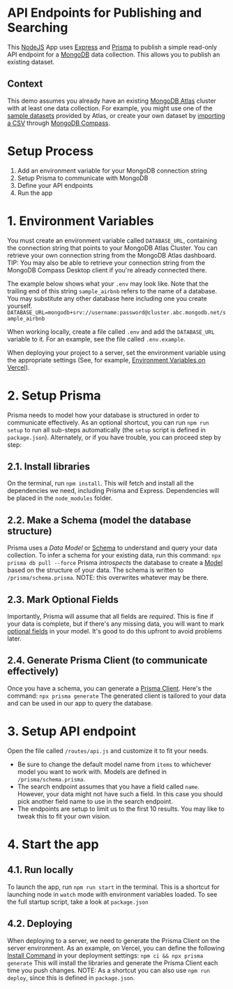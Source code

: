 # API Endpoints for Publishing and Searching
This [NodeJS](https://nodejs.org/en) App uses [Express](https://www.npmjs.com/package/express) and [Prisma](https://www.npmjs.com/package/prisma) to publish a simple read-only API endpoint for a [MongoDB](https://www.mongodb.com/products/platform/atlas-database) data collection. This allows you to publish an existing dataset.

## Context
This demo assumes you already have an existing [MongoDB Atlas](https://www.mongodb.com/products/platform/atlas-database) cluster with at least one data collection. For example, you might use one of the [sample datasets](https://www.mongodb.com/docs/atlas/sample-data/sample-airbnb/) provided by Atlas, or create your own dataset by [importing a CSV](https://www.mongodb.com/docs/compass/import-export/) through [MongoDB Compass](https://www.mongodb.com/docs/compass/). 

# Setup Process
1. Add an environment variable for your MongoDB connection string
2. Setup Prisma to communicate with MongoDB
3. Define your API endpoints
4. Run the app

# 1. Environment Variables
You must create an environment variable called `DATABASE_URL`, containing the connection string that points to your MongoDB Atlas Cluster. You can retrieve your own connection string from the MongoDB Atlas dashboard. TIP: You may also be able to retrieve your connection string from the MongoDB Compass Desktop client if you're already connected there.  

The example below shows what your `.env` may look like. Note that the trailing end of this string `sample_airbnb` refers to the name of a database. You may substitute any other database here including one you create yourself.  
```DATABASE_URL=mongodb+srv://username:password@cluster.abc.mongodb.net/sample_airbnb```

When working locally, create a file called `.env` and add the `DATABASE_URL` variable to it. For an example, see the file called `.env.example`. 

When deploying your project to a server, set the environment variable using the appropriate settings (See, for example, [Environment Variables on Vercel](https://vercel.com/docs/environment-variables)).  

# 2. Setup Prisma 
Prisma needs to model how your database is structured in order to communicate effectively. As an optional shortcut, you can run `npm run setup` to run all sub-steps automatically (the `setup` script is defined in `package.json`). Alternately, or if you have trouble, you can proceed step by step:

## 2.1. Install libraries
On the terminal, run `npm install`. This will fetch and install all the dependencies we need, including Prisma and Express. Dependencies will be placed in the `node_modules` folder.

## 2.2. Make a Schema (model the database structure)
Prisma uses a *Data Model* or [Schema](https://www.prisma.io/docs/orm/prisma-schema/overview) to understand and query your data collection. To infer a schema for your existing data, run this command:
```npx prisma db pull --force```
Prisma *introspects* the database to create a [Model](https://www.prisma.io/docs/orm/prisma-schema/data-model/models) based on the structure of your data. The schema is written to `/prisma/schema.prisma`. NOTE: this overwrites whatever may be there.

## 2.3. Mark Optional Fields  
Importantly, Prisma will assume that all fields are *required*. This is fine if your data is complete, but if there's any missing data, you will want to mark [optional fields](https://www.prisma.io/docs/orm/prisma-schema/data-model/models#optional-and-mandatory-fields) in your model. It's good to do this upfront to avoid problems later. 

## 2.4. Generate Prisma Client (to communicate effectively)
Once you have a schema, you can generate a [Prisma Client](https://www.prisma.io/docs/orm/prisma-client/setup-and-configuration/introduction). Here's the command:
```npx prisma generate```
The generated client is tailored to your data and can be used in our app to query the database. 

# 3. Setup API endpoint
Open the file called `/routes/api.js` and customize it to fit your needs. 
- Be sure to change the default model name from `items` to whichever model you want to work with. Models are defined in `/prisma/schema.prisma`. 
- The search endpoint assumes that you have a field called `name`. However, your data might not have such a field. In this case you should pick another field name to use in the search endpoint.
- The endpoints are setup to limit us to the first 10 results. You may like to tweak this to fit your own vision.

# 4. Start the app

## 4.1. Run locally
To launch the app, run `npm run start` in the terminal. This is a shortcut for launching node in `watch` mode with environment variables loaded. To see the full startup script, take a look at `package.json`

## 4.2. Deploying
When deploying to a server, we need to generate the Prisma Client on the server environment. As an example, on Vercel, you can define the following [Install Command](https://vercel.com/changelog/customizing-the-install-command-while-creating-projects) in your deployment settings:
`npm ci && npx prisma generate` 
This will install the libraries and generate the Prisma Client each time you push changes. NOTE: As a shortcut you can also use `npm run deploy`, since this is defined in `package.json`.
